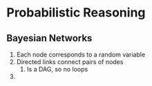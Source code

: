 # Probabilistic Reasoning

## Bayesian Networks

1. Each node corresponds to a random variable
2. Directed links connect pairs of nodes
	1. Is a DAG, so no loops
3. 